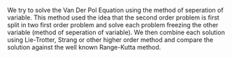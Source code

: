 We try to solve the Van Der Pol Equation using the method of seperation of variable. This method used the idea that the second order problem is first split in two first order problem and solve each problem freezing the other variable (method of seperation of variable). We then combine each solution using Lie-Trotter, Strang or other higher order method and compare the solution against the well known Range-Kutta method. 
